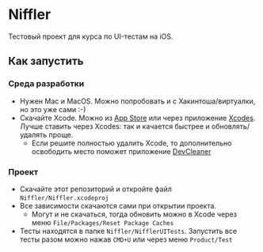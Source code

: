 # Niffler

Тестовый проект для курса по UI-тестам на iOS. 

## Как запустить

### Среда разработки
- Нужен Mac и MacOS. Можно попробовать и с Хакинтоша/виртуалки, но это уже сами :-)
- Скачайте Xcode. Можно из [App Store](https://apps.apple.com/ar/app/xcode/id497799835?l=en-GB&mt=12) или через приложение [Xcodes](https://www.xcodes.app/). Лучше ставить через Xcodes: так и качается быстрее и обновлять/удалять проще.
  - Если решите полностью удалить Xcode, то дополнительно освободить место поможет приложение [DevCleaner](https://apps.apple.com/us/app/devcleaner-for-xcode/id1388020431)
 
### Проект
- Скачайте этот репозиторий и откройте файл `Niffler/Niffler.xcodeproj`
- Все зависимости скачаются сами при открытии проекта.
  - Могут и не скачаться, тогда обновить можно в Xcode через меню `File/Packages/Reset Package Caches`
- Тесты находятся в папке `Niffler/NifflerUITests`. Запустить все тесты разом можно нажав `CMD+U` или через меню `Product/Test`
